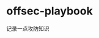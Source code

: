 

































































































































































# offsec-playbook
记录一点攻防知识
